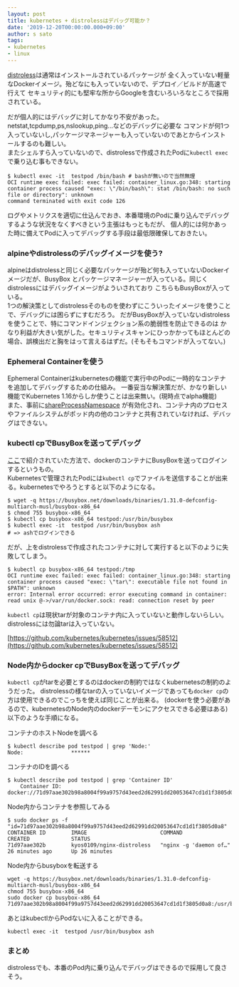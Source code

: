 ```yaml
---
layout: post
title: kubernetes + distrolessはデバッグ可能か？
date: '2019-12-20T00:00:00.000+09:00'
author: s sato
tags:
- kubernetes
- linux
---
```



[distroless](https://github.com/GoogleContainerTools/distroless)は通常はインストールされているパッケージが
全く入っていない軽量なDockerイメージ。殆どなにも入っていないので、デプロイ／ビルドが高速で行えて
セキュリティ的にも堅牢な所からGoogleを含むいろいろなところで採用されている。  

だが個人的にはデバッグに対してかなり不安があった。netstat,tcpdump,ps,nslookup,ping...などのデバッグに必要な
コマンドが何1つ入っていないし,パッケージマネージャーも入っていないのであとからインストールするのも難しい。  
またシェルすら入っていないので、distrolessで作成されたPodに`kubectl exec`で乗り込む事もできない。  

```command
$ kubectl exec -it  testpod /bin/bash # bashが無いので当然無理
OCI runtime exec failed: exec failed: container_linux.go:348: starting container process caused "exec: \"/bin/bash\": stat /bin/bash: no such file or directory": unknown
command terminated with exit code 126
```

ログやメトリクスを適切に仕込んでおき、本番環境のPodに乗り込んでデバッグするような状況をなくすべきという主張はもっともだが、
個人的には何かあった時に備えてPodに入ってデバッグする手段は最低限確保しておきたい。  


### alpineやdistrolessのデバッグイメージを使う?

alpineはdistrolessと同じく必要なパッケージが殆ど何も入っていないDockerイメージだが、BusyBox
とパッケージマネージャーが入っている。同じくdistrolessにはデバッグイメージがよういされており
こちらもBusyBoxが入っている。  
1つの解決策としてdistrolessそのものを使わずにこういったイメージを使うことで、デバッグには困らずにすむだろう。
だがBusyBoxが入っていないdistrolessを使うことで、特にコマンドインジェクション系の脆弱性を防止できるのは
かなり利益が大きい気がした。セキュリティスキャンにひっかかってもほとんどの場合、誤検出だと胸をはって言えるはずだ。(そもそもコマンドが入ってない。)


### Ephemeral Containerを使う

Ephemeral Containerはkubernetesの機能で実行中のPodに一時的なコンテナを追加してデバッグするための仕組み。
一番妥当な解決策だが、かなり新しい機能でKubernetes 1.16からしか使うことは出来無い。(現時点でalpha機能)  
また、事前に[shareProcessNamespace](https://kubernetes.io/docs/tasks/configure-pod-container/share-process-namespace/)
が有効化され、コンテナ内のプロセスやファイルシステムがポッド内の他のコンテナと共有されていなければ、デバッグはできない。

### kubectl cpでBusyBoxを送ってデバッグ

[ここ](https://kazuhira-r.hatenablog.com/?page=1556456015)で紹介されていた方法で、dockerのコンテナにBusyBoxを送ってログインするというもの。  
Kubernetesで管理されたPodには`kubectl cp`でファイルを送信することが出来る。kubernetesでやろうとすると以下のようになる。  

```command
$ wget -q https://busybox.net/downloads/binaries/1.31.0-defconfig-multiarch-musl/busybox-x86_64
$ chmod 755 busybox-x86_64
$ kubectl cp busybox-x86_64 testpod:/usr/bin/busybox
$ kubectl exec -it  testpod /usr/bin/busybox ash
# => ashでログインできる
```

だが、上をdistrolessで作成されたコンテナに対して実行すると以下のように失敗してしまう。  

```command
$ kubectl cp busybox-x86_64 testpod:/tmp
OCI runtime exec failed: exec failed: container_linux.go:348: starting container process caused "exec: \"tar\": executable file not found in $PATH": unknown
error: Internal error occurred: error executing command in container: read unix @->/var/run/docker.sock: read: connection reset by peer
```

`kubectl cp`は現状tarが対象のコンテナ内に入っていないと動作しないらしい。
distrolessには勿論tarは入っていない。

[https://github.com/kubernetes/kubernetes/issues/58512](https://github.com/kubernetes/kubernetes/issues/58512)


### Node内からdocker cpでBusyBoxを送ってデバッグ 

`kubectl cp`がtarを必要とするのはdockerの制約ではなくkubernetesの制約のようだった。
distrolessの様なtarの入っていないイメージであっても`docker cp`の方は使用できるのでこっちを使えば同じことが出来る。
(dockerを使う必要があるので、kubernetesのNode内のdockerデーモンにアクセスできる必要はある)  
以下のような手順になる。  

コンテナのホストNodeを調べる

```command
$ kubectl describe pod testpod | grep 'Node:'
Node:               ******
```

コンテナのIDを調べる

```command
$ kubectl describe pod testpod | grep 'Container ID'
    Container ID:   docker://71d97aae302b98a8004f99a9757d43eed2d62991dd20053647cd1d1f3805d0a8
```

Node内からコンテナを参照してみる

```
$ sudo docker ps -f "id=71d97aae302b98a8004f99a9757d43eed2d62991dd20053647cd1d1f3805d0a8"
CONTAINER ID        IMAGE                       COMMAND                  CREATED             STATUS
71d97aae302b        kyos0109/nginx-distroless   "nginx -g 'daemon of…"   26 minutes ago      Up 26 minutes
```

Node内からbusyboxを転送する

```
wget -q https://busybox.net/downloads/binaries/1.31.0-defconfig-multiarch-musl/busybox-x86_64
chmod 755 busybox-x86_64
sudo docker cp busybox-x86_64 71d97aae302b98a8004f99a9757d43eed2d62991dd20053647cd1d1f3805d0a8:/usr/bin/busybox
```

あとはkubectlからPodないに入ることができる。  

```
kubectl exec -it  testpod /usr/bin/busybox ash
```

### まとめ

distrolessでも、本番のPod内に乗り込んでデバッグはできるので採用して良さそう。
